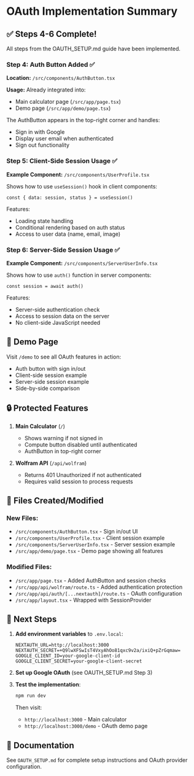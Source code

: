 # OAuth Implementation Summary

## ✅ Steps 4-6 Complete!

All steps from the OAUTH_SETUP.md guide have been implemented.

### Step 4: Auth Button Added ✅

**Location:** `/src/components/AuthButton.tsx`

**Usage:** Already integrated into:
- Main calculator page (`/src/app/page.tsx`)
- Demo page (`/src/app/demo/page.tsx`)

The AuthButton appears in the top-right corner and handles:
- Sign in with Google
- Display user email when authenticated
- Sign out functionality

### Step 5: Client-Side Session Usage ✅

**Example Component:** `/src/components/UserProfile.tsx`

Shows how to use `useSession()` hook in client components:
```tsx
const { data: session, status } = useSession()
```

Features:
- Loading state handling
- Conditional rendering based on auth status
- Access to user data (name, email, image)

### Step 6: Server-Side Session Usage ✅

**Example Component:** `/src/components/ServerUserInfo.tsx`

Shows how to use `auth()` function in server components:
```tsx
const session = await auth()
```

Features:
- Server-side authentication check
- Access to session data on the server
- No client-side JavaScript needed

## 🎯 Demo Page

Visit `/demo` to see all OAuth features in action:
- Auth button with sign in/out
- Client-side session example
- Server-side session example
- Side-by-side comparison

## 🔒 Protected Features

1. **Main Calculator** (`/`)
   - Shows warning if not signed in
   - Compute button disabled until authenticated
   - AuthButton in top-right corner

2. **Wolfram API** (`/api/wolfram`)
   - Returns 401 Unauthorized if not authenticated
   - Requires valid session to process requests

## 📁 Files Created/Modified

### New Files:
- `/src/components/AuthButton.tsx` - Sign in/out UI
- `/src/components/UserProfile.tsx` - Client session example
- `/src/components/ServerUserInfo.tsx` - Server session example
- `/src/app/demo/page.tsx` - Demo page showing all features

### Modified Files:
- `/src/app/page.tsx` - Added AuthButton and session checks
- `/src/app/api/wolfram/route.ts` - Added authentication protection
- `/src/app/api/auth/[...nextauth]/route.ts` - OAuth configuration
- `/src/app/layout.tsx` - Wrapped with SessionProvider

## 🚀 Next Steps

1. **Add environment variables** to `.env.local`:
   ```env
   NEXTAUTH_URL=http://localhost:3000
   NEXTAUTH_SECRET=+Q9lwXFSwIsT4VxyAhOo81qxc9v2a/ixiQ+pZrGqmaw=
   GOOGLE_CLIENT_ID=your-google-client-id
   GOOGLE_CLIENT_SECRET=your-google-client-secret
   ```

2. **Set up Google OAuth** (see OAUTH_SETUP.md Step 3)

3. **Test the implementation**:
   ```bash
   npm run dev
   ```
   Then visit:
   - `http://localhost:3000` - Main calculator
   - `http://localhost:3000/demo` - OAuth demo page

## 📖 Documentation

See `OAUTH_SETUP.md` for complete setup instructions and OAuth provider configuration.
